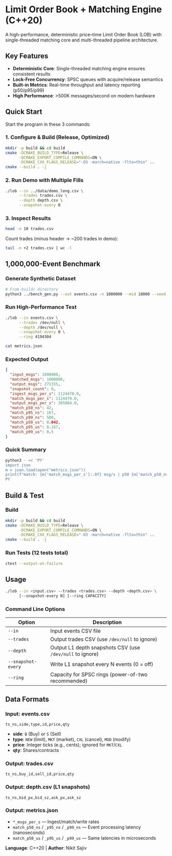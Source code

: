 # Limit Order Book + Matching Engine (C++20)

A high-performance, deterministic price–time Limit Order Book (LOB) with single-threaded matching core and multi-threaded pipeline architecture.


## Key Features

- **Deterministic Core**: Single-threaded matching engine ensures consistent results
- **Lock-Free Concurrency**: SPSC queues with acquire/release semantics
- **Built-in Metrics**: Real-time throughput and latency reporting (p50/p95/p99)
- **High Performance**: >500K messages/second on modern hardware

## Quick Start

Start the program in these 3 commands:

### 1. Configure & Build (Release, Optimized)
```bash
mkdir -p build && cd build
cmake -DCMAKE_BUILD_TYPE=Release \
      -DCMAKE_EXPORT_COMPILE_COMMANDS=ON \
      -DCMAKE_CXX_FLAGS_RELEASE="-O3 -march=native -flto=thin" ..
cmake --build . -j
```

### 2. Run Demo with Multiple Fills
```bash
./lob --in ../data/demo_long.csv \
      --trades trades.csv \
      --depth depth.csv \
      --snapshot-every 0
```

### 3. Inspect Results
```bash
head -n 10 trades.csv
```

Count trades (minus header → ~200 trades in demo):
```bash
tail -n +2 trades.csv | wc -l
```

## 1,000,000-Event Benchmark

### Generate Synthetic Dataset
```bash
# From build/ directory
python3 ../bench_gen.py --out events.csv -n 1000000 --mid 10000 --seed 1
```

### Run High-Performance Test
```bash
./lob --in events.csv \
      --trades /dev/null \
      --depth /dev/null \
      --snapshot-every 0 \
      --ring 4194304

cat metrics.json
```

### Expected Output
```json
{
  "input_msgs": 1000000,
  "matched_msgs": 1000000,
  "output_msgs": 271315,
  "snapshot_count": 0,
  "ingest_msgs_per_s": 1124470.0,
  "match_msgs_per_s": 1124470.0,
  "output_msgs_per_s": 305084.0,
  "match_p50_ns": 42,
  "match_p95_ns": 167,
  "match_p99_ns": 500,
  "match_p50_us": 0.042,
  "match_p95_us": 0.167,
  "match_p99_us": 0.5
}
```

### Quick Summary
```bash
python3 - << 'PY'
import json
m = json.load(open("metrics.json"))
print(f"match: {m['match_msgs_per_s']:.0f} msg/s | p50 {m['match_p50_ns']} ns | p95 {m['match_p95_ns']} ns | p99 {m['match_p99_ns']} ns")
PY
```

##  Build & Test

### Build
```bash
mkdir -p build && cd build
cmake -DCMAKE_BUILD_TYPE=Release \
      -DCMAKE_EXPORT_COMPILE_COMMANDS=ON \
      -DCMAKE_CXX_FLAGS_RELEASE="-O3 -march=native -flto=thin" ..
cmake --build . -j
```

### Run Tests (12 tests total)
```bash
ctest --output-on-failure
```

## Usage

```bash
./lob --in <input.csv> --trades <trades.csv> --depth <depth.csv> \
      [--snapshot-every N] [--ring CAPACITY]
```

### Command Line Options

| Option | Description |
|--------|-------------|
| `--in` | Input events CSV file |
| `--trades` | Output trades CSV (use `/dev/null` to ignore) |
| `--depth` | Output L1 depth snapshots CSV (use `/dev/null` to ignore) |
| `--snapshot-every` | Write L1 snapshot every N events (0 = off) |
| `--ring` | Capacity for SPSC rings (power-of-two recommended) |

## Data Formats

### Input: events.csv
```csv
ts_ns,side,type,id,price,qty
```

- **side**: `B` (Buy) or `S` (Sell)
- **type**: `NEW` (limit), `MKT` (market), `CXL` (cancel), `MOD` (modify)
- **price**: Integer ticks (e.g., cents); ignored for `MKT`/`CXL`
- **qty**: Shares/contracts

### Output: trades.csv
```csv
ts_ns,buy_id,sell_id,price,qty
```

### Output: depth.csv (L1 snapshots)
```csv
ts_ns,bid_px,bid_sz,ask_px,ask_sz
```

### Output: metrics.json
- `*_msgs_per_s` — Ingest/match/write rates
- `match_p50_ns` / `_p95_ns` / `_p99_ns` — Event processing latency (nanoseconds)
- `match_p50_us` / `_p95_us` / `_p99_us` — Same latencies in microseconds

**Language**: C++20 | **Author**: Nikit Sajiv
